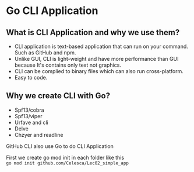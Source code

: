 # Go CLI Application

## What is CLI Application and why we use them?
* CLI application is text-based application that can run on your command. Such as GitHub and npm.
* Unlike GUI, CLI is light-weight and have more performance than GUI because It's contains only text not graphics.
* CLI can be complied to binary files which can also run cross-platform. 
* Easy to code.

## Why we create CLI with Go?

- Spf13/cobra
- Spf13/viper
- Urfave and cli
- Delve
- Chzyer and readline

GitHub CLI also use Go to do CLI Application

First we create go mod init in each folder like this \
`go mod init github.com/Celesca/Lec02_simple_app `

